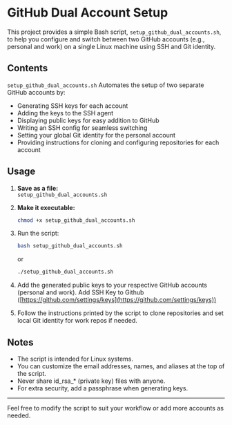 # GitHub Dual Account Setup

This project provides a simple Bash script, `setup_github_dual_accounts.sh`, to help you configure and switch between two GitHub accounts (e.g., personal and work) on a single Linux machine using SSH and Git identity.

## Contents

`setup_github_dual_accounts.sh` Automates the setup of two separate GitHub accounts by:
  - Generating SSH keys for each account
  - Adding the keys to the SSH agent
  - Displaying public keys for easy addition to GitHub
  - Writing an SSH config for seamless switching
  - Setting your global Git identity for the personal account
  - Providing instructions for cloning and configuring repositories for each account

## Usage
1. **Save as a file:**  
  `setup_github_dual_accounts.sh`

2. **Make it executable:**
    ```bash
    chmod +x setup_github_dual_accounts.sh
    ```
3. Run the script:
    ```bash
    bash setup_github_dual_accounts.sh
    ```
    or

    ```bash
    ./setup_github_dual_accounts.sh
    ```

4. Add the generated public keys to your respective GitHub accounts (personal and work). Add SSH Key to Github ([https://github.com/settings/keys](https://github.com/settings/keys))
5. Follow the instructions printed by the script to clone repositories and set local Git identity for work repos if needed.

## Notes

- The script is intended for Linux systems.
- You can customize the email addresses, names, and aliases at the top of the script.
- Never share id_rsa_* (private key) files with anyone.
- For extra security, add a passphrase when generating keys.
---
Feel free to modify the script to suit your workflow or add more accounts as needed.